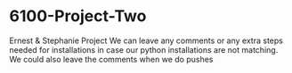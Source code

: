 # 6100-Project-Two
Ernest &amp; Stephanie Project
We can leave any comments or any extra steps needed for installations in case our python installations are not matching. We could also leave the comments when we do pushes
